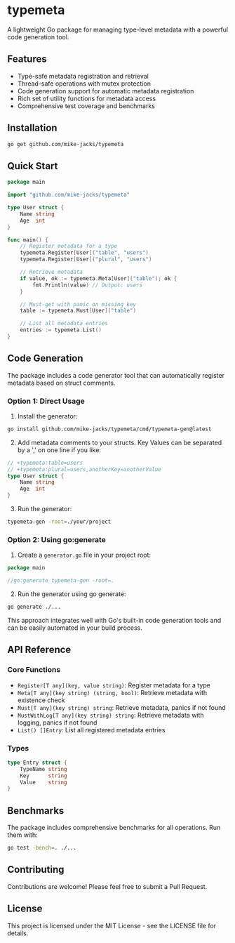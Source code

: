 # typemeta

A lightweight Go package for managing type-level metadata with a powerful code generation tool.

## Features

- Type-safe metadata registration and retrieval
- Thread-safe operations with mutex protection
- Code generation support for automatic metadata registration
- Rich set of utility functions for metadata access
- Comprehensive test coverage and benchmarks

## Installation

```bash
go get github.com/mike-jacks/typemeta
```

## Quick Start

```go
package main

import "github.com/mike-jacks/typemeta"

type User struct {
    Name string
    Age  int
}

func main() {
    // Register metadata for a type
    typemeta.Register[User]("table", "users")
    typemeta.Register[User]("plural", "users")

    // Retrieve metadata
    if value, ok := typemeta.Meta[User]("table"); ok {
        fmt.Println(value) // Output: users
    }

    // Must-get with panic on missing key
    table := typemeta.Must[User]("table")

    // List all metadata entries
    entries := typemeta.List()
}
```

## Code Generation

The package includes a code generator tool that can automatically register metadata based on struct comments.

### Option 1: Direct Usage

1. Install the generator:

```bash
go install github.com/mike-jacks/typemeta/cmd/typemeta-gen@latest
```

2. Add metadata comments to your structs. Key Values can be separated by a ',' on one line if you like:

```go
// +typemeta:table=users
// +typemeta:plural=users,anotherKey=anotherValue
type User struct {
    Name string
    Age  int
}
```

3. Run the generator:

```bash
typemeta-gen -root=./your/project
```

### Option 2: Using go:generate

1. Create a `generator.go` file in your project root:

```go
package main

//go:generate typemeta-gen -root=.
```

2. Run the generator using go generate:

```bash
go generate ./...
```

This approach integrates well with Go's built-in code generation tools and can be easily automated in your build process.

## API Reference

### Core Functions

- `Register[T any](key, value string)`: Register metadata for a type
- `Meta[T any](key string) (string, bool)`: Retrieve metadata with existence check
- `Must[T any](key string) string`: Retrieve metadata, panics if not found
- `MustWithLog[T any](key string) string`: Retrieve metadata with logging, panics if not found
- `List() []Entry`: List all registered metadata entries

### Types

```go
type Entry struct {
    TypeName string
    Key      string
    Value    string
}
```

## Benchmarks

The package includes comprehensive benchmarks for all operations. Run them with:

```bash
go test -bench=. ./...
```

## Contributing

Contributions are welcome! Please feel free to submit a Pull Request.

## License

This project is licensed under the MIT License - see the LICENSE file for details.
